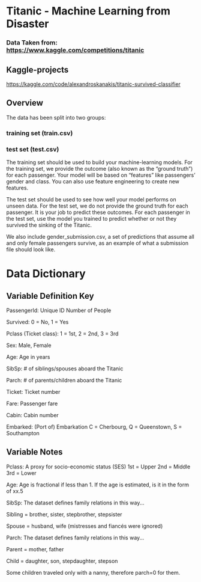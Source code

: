 # Titanic - Machine Learning from Disaster 
### Data Taken from: https://www.kaggle.com/competitions/titanic

## Kaggle-projects
https://kaggle.com/code/alexandroskanakis/titanic-survived-classifier

## Overview
The data has been split into two groups:

### training set (train.csv)
### test set (test.csv)

The training set should be used to build your machine-learning models.
For the training set, we provide the outcome (also known as the “ground truth”) for each passenger.
Your model will be based on “features” like passengers’ gender and class.
You can also use feature engineering to create new features.

The test set should be used to see how well your model performs on unseen data.
For the test set, we do not provide the ground truth for each passenger.
It is your job to predict these outcomes. For each passenger in the test set, use the model you trained to predict whether or not they survived the sinking of the Titanic.

We also include gender_submission.csv, a set of predictions that assume all and only female passengers survive, as an example of what a submission file should look like.

# Data Dictionary
## Variable Definition Key

PassengerId: Unique ID Number of People

Survived: 0 = No, 1 = Yes

Pclass (Ticket class):	1 = 1st, 2 = 2nd, 3 = 3rd

Sex: Male, Female

Age: Age in years

SibSp:	# of siblings/spouses aboard the Titanic

Parch:	# of parents/children aboard the Titanic

Ticket:	Ticket number

Fare: Passenger fare

Cabin: Cabin number

Embarked: (Port of) Embarkation C = Cherbourg, Q = Queenstown, S = Southampton

## Variable Notes
Pclass: A proxy for socio-economic status (SES)
1st = Upper
2nd = Middle
3rd = Lower

Age: Age is fractional if less than 1. If the age is estimated, is it in the form of xx.5

SibSp: The dataset defines family relations in this way... 

Sibling = brother, sister, stepbrother, stepsister

Spouse = husband, wife (mistresses and fiancés were ignored)


Parch: The dataset defines family relations in this way...

Parent = mother, father

Child = daughter, son, stepdaughter, stepson

Some children traveled only with a nanny, therefore parch=0 for them.
